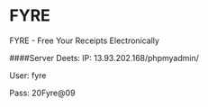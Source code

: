 # FYRE
FYRE - Free Your Receipts Electronically


####Server Deets:
IP: 13.93.202.168/phpmyadmin/

User: fyre

Pass: 20Fyre@09
